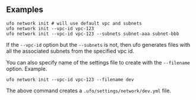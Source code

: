 ## Examples

    ufo network init # will use default vpc and subnets
    ufo network init --vpc-id vpc-123
    ufo network init --vpc-id vpc-123 --subnets subnet-aaa subnet-bbb

If the `--vpc-id` option but the `--subnets` is not, then ufo generates files with all the associated subnets from the specified vpc id.

You can also specify name of the settings file to create with the `--filename` option.  Example.

    ufo network init --vpc-id vpc-123 --filename dev

The above command creates a `.ufo/settings/network/dev.yml` file.
